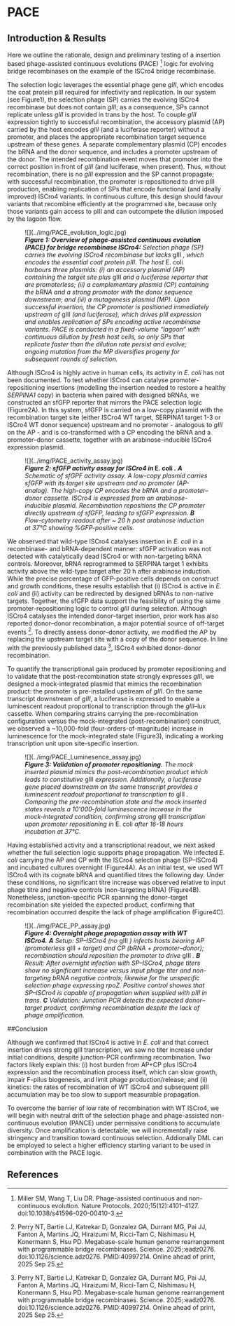 # PACE
## Introduction & Results

Here we outline the rationale, design and preliminary testing of a insertion based phage-assisted continuous evolutions (PACE) [^PACE] logic for evolving bridge recombinases on the example of the ISCro4 bridge recombinase. 

The selection logic leverages the essential phage gene *gIII*, which encodes the coat protein pIII required for infectivity and replication. In our system (see Figure1), the selection phage (SP) carries the evolving ISCro4 recombinase but does not contain *gIII*; as a consequence, SPs cannot replicate unless *gIII* is provided in trans by the host. To couple *gIII* expression tightly to successful recombination, the accessory plasmid (AP) carried by the host encodes *gIII* (and a luciferase reporter) without a promoter, and places the appropriate recombination target sequence upstream of these genes. A separate complementary plasmid (CP) encodes the bRNA and the donor sequence, and includes a promoter upstream of the donor. The intended recombination event moves that promoter into the correct position in front of *gIII* (and luciferase, when present). Thus, without recombination, there is no *gIII* expression and the SP cannot propagate; with successful recombination, the promoter is repositioned to drive pIII production, enabling replication of SPs that encode functional (and ideally improved) ISCro4 variants. In continuous culture, this design should favour variants that recombine efficiently at the programmed site, because only those variants gain access to pIII and can outcompete the dilution imposed by the lagoon flow.

<figure markdown>
![](../img/PACE_evolution_logic.jpg)
<figcaption style="font-style: normal;"> <i> <b>Figure 1: Overview of phage-assisted continuous evolution (PACE) for bridge recombinase ISCro4:</b>
Selection phage (SP) carries the evolving ISCro4 recombinase but lacks </i> gIII <i>, which encodes the essential coat protein pIII. The host </i> E. coli <i> harbours three plasmids: (i) an accessory plasmid (AP) containing the target site plus </i> gIII <i> and a luciferase reporter that are promoterless; (ii) a complementary plasmid (CP) containing the bRNA and a strong promotor with the donor sequence downstream; and (iii) a mutagenesis plasmid (MP). Upon successful insertion, the CP promoter is positioned immediately upstream of </i> gIII <i> (and luciferase), which drives pIII expression and enables replication of SPs encoding active recombinase variants. PACE is conducted in a fixed-volume “lagoon” with continuous dilution by fresh host cells, so only SPs that replicate faster than the dilution rate persist and evolve; ongoing mutation from the MP diversifies progeny for subsequent rounds of selection. </i> 
</figcaption>
</figure>

Although ISCro4 is highly active in human cells, its activity in *E. coli* has not been documented. To test whether ISCro4 can catalyse promoter-repositioning insertions (modelling the insertion needed to restore a healthy *SERPINA1* copy) in bacteria when paired with designed bRNAs, we constructed an sfGFP reporter that mirrors the PACE selection logic (Figure2A). In this system, sfGFP is carried on a low-copy plasmid with the recombination target site (either ISCro4 WT target, SERPINA1 target 1-3 or ISCro4 WT donor sequence)  upstream and no promoter - analogous to *gIII* on the AP - and is co-transformed with a CP encoding the bRNA and a promoter–donor cassette, together with an arabinose-inducible ISCro4 expression plasmid. 

<figure markdown>
![](../img/PACE_activity_assay.jpg)
<figcaption style="font-style: normal;"> <i> <b> Figure 2: sfGFP activity assay for ISCro4 in  </i> E. coli  <i>.</b>
<b>A</b> Schematic of sfGPF activity assay. A low-copy plasmid carries sfGFP with its target site upstream and no promoter (AP-analog). The high-copy CP encodes the bRNA and a promoter–donor cassette. ISCro4 is expressed from an arabinose-inducible plasmid. Recombination repositions the CP promoter directly upstream of sfGFP, leading to sfGFP expression.  
<b>B</b> Flow-cytometry readout after ~ 20 h post arabinose induction at 37°C showing %GFP-positive cells. </i>
</figcaption>
</figure>

We observed that wild-type ISCro4 catalyses insertion in *E. coli* in a recombinase- and bRNA-dependent manner: sfGFP activation was not detected with catalytically dead ISCro4 or with non-targeting bRNA controls. Moreover, bRNA reprogrammed to SERPINA target 1 exhibits activity above the wild-type target after 20 h after arabinose induction. While the precise percentage of GFP-positive cells depends on construct and growth conditions, these results establish that (i) ISCro4 is active in *E. coli* and (ii) activity can be redirected by designed bRNAs to non-native targets. Together, the sfGFP data support the feasibility of using the same promoter-repositioning logic to control *gIII* during selection. Although ISCro4 catalyses the intended donor–target insertion, prior work has also reported donor–donor recombination, a major potential source of off-target events [^Perry2025BridgeRecombinases]. To directly assess donor–donor activity, we modified the AP by replacing the upstream target site with a copy of the donor sequence. In line with the previously published data [^Perry2025BridgeRecombinases], ISCro4 exhibited donor-donor recombination.

To quantify the transcriptional gain produced by promoter repositioning and to validate that the post-recombination state strongly expresses *gIII*, we designed a mock-integrated plasmid that mimics the recombination product: the promoter is pre-installed upstream of *gIII*. On the same transcript downstream of *gIII*, a luciferase is expressed to enable a luminescent readout proportional to transcription through the *gIII*–lux cassette. When comparing strains carrying the pre-recombination configuration versus the mock-integrated (post-recombination) construct, we observed a ~10,000-fold (four-orders-of-magnitude) increase in luminescence for the mock-integrated state (Figure3), indicating a working transcription unit upon site-specific insertion.

<figure markdown>
![](../img/PACE_Luminesence_assay.jpg)
<figcaption style="font-style: normal;"> <i> <b> Figure 3: Validation of promoter repositioning.</b>
The mock inserted plasmid mimics the post-recombination product which leads to constitutive </i> gIII  <i> expression. Additionally, a luciferase gene placed downstream on the same transcript provides a luminescent readout proportional to transcription to </i> gIII  <i>. Comparing the pre-recombination state and the mock inserted states reveals a 10'000-fold luminescence increase in the mock-integrated condition, confirming strong </i> gIII  <i> transcription upon promoter repositioning in </i> E. coli  <i> after 16-18 hours incubation at 37°C.</i>
</figcaption>
</figure>

Having established activity and a transcriptional readout, we next asked whether the full selection logic supports phage propagation. We infected *E. coli* carrying the AP and CP with the ISCro4 selection phage (SP–ISCro4) and incubated cultures overnight (Figure4A). As an initial test, we used WT ISCro4 with its cognate bRNA and quantified titres the following day. Under these conditions, no significant titre increase was observed relative to input phage titre and negative controls (non-targeting bRNA) (Figure4B). Nonetheless, junction-specific PCR spanning the donor–target recombination site yielded the expected product, confirming that recombination occurred despite the lack of phage amplification (Figure4C).

<figure markdown>
![](../img/PACE_PP_assay.jpg)
<figcaption style="font-style: normal;"> <i> <b> Figure 4: Overnight phage propagation assay with WT ISCro4.</b>
<b>A</b> Setup: SP–ISCro4 (no </i> gIII  <i>) infects hosts bearing AP (promoterless </i> gIII  <i> + target) and CP (bRNA + promoter–donor); recombination should reposition the promoter to drive </i> gIII  <i>.  
<b>B</b> Result: After overnight infection with SP–ISCro4, phage titers show no significant increase versus input phage titer and non-targeting bRNA negative controls; likewise for the unspecific selection phage expressing rpoZ. Positive control showes that SP–ISCro4 is capable of propagation when supplied with pIII in trans.  
<b>C</b> Validation: Junction PCR detects the expected donor–target product, confirming recombination despite the lack of phage amplification.</i>
</figcaption>
</figure>

##Conclusion

Although we confirmed that ISCro4 is active in *E. coli* and that correct insertion drives strong gIII transcription, we saw no titer increase under initial conditions, despite junction-PCR confirming recombination. Two factors likely explain this: (i) host burden from AP+CP plus ISCro4 expression and the recombination process itself, which can slow growth, impair F-pilus biogenesis, and limit phage production/release; and (ii) kinetics: the rates of recombination of WT ISCro4 and subsequent pIII accumulation may be too slow to support measurable propagation.

To overcome the barrier of low rate of recombination with WT ISCro4, we will begin with neutral drift of the selection phage and phage-assisted non-continuous evolution (PANCE) under permissive conditions to accumulate diversity. Once amplification is detectable, we will incrementally raise stringency and transition toward continuous selection. Addionally DML can be employed to select a higher efficiency starting variant to be used in combination with the PACE logic. 



## References
[^PACE]: Miller SM, Wang T, Liu DR. Phage-assisted continuous and non-continuous evolution. Nature Protocols. 2020;15(12):4101–4127. doi:10.1038/s41596-020-00410-3.
[^Perry2025BridgeRecombinases]: Perry NT, Bartie LJ, Katrekar D, Gonzalez GA, Durrant MG, Pai JJ, Fanton A, Martins JQ, Hiraizumi M, Ricci-Tam C, Nishimasu H, Konermann S, Hsu PD. Megabase-scale human genome rearrangement with programmable bridge recombinases. Science. 2025;:eadz0276. doi:10.1126/science.adz0276. PMID:40997214. Online ahead of print, 2025 Sep 25.

